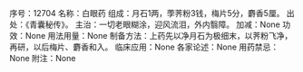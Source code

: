 序号：12704
名称：白眼药
组成：月石1两，荸荠粉3钱，梅片5分，麝香5厘。
出处：《青囊秘传》。
主治：一切老眼糊涂，迎风流泪，外内翳障。
加减：None
功效：None
用法用量：None
制备方法：上药先以净月石为极细末，以荠粉飞净，再研，以后梅片、麝香和入。
临床应用：None
各家论述：None
用药禁忌：None
附注：None
